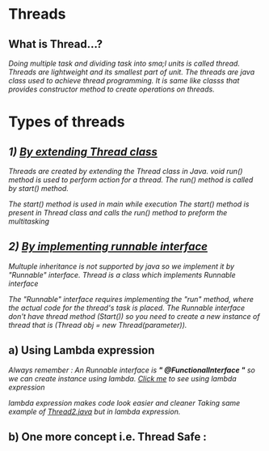 # Threads
## What is Thread...?
*Doing multiple task and dividing task into sma;l units is called thread.*
*Threads are lightweight and its smallest part of unit.*
*The threads are java class used to achieve thread programming.*
*It is same like classs that provides constructor method to create operations on threads.*



# Types of threads
## *1) [By extending Thread class](https://github.com/ruturajjadhav07/Java/blob/main/Java%20Core/Thread/Thread1.java)*
*Threads are created by extending the Thread class in Java.*
*void run() method is used to perform action for a thread.*
*The run() method is called by start() method.*

*The start() method is used in main while execution*
*The start() method is present in Thread class and calls the run() method to preform the multitasking*


## *2) [By implementing runnable interface](https://github.com/ruturajjadhav07/Java/blob/main/Java%20Core/Thread/Thread2.java)*
*Multuple inheritance is not supported by java so we implement it by "Runnable" interface.*
*Thread is a class which implements Runnable interface*

*The "Runnable" interface requires implementing the "run" method, where the actual code for the thread's task is placed.*
*The Runnable interface don't have thread method (Start()) so you need to create a new instance of thread that is (Thread obj = new Thread(parameter)).*

## a) Using Lambda expression
 *Always remember : An Runnable interface is   **" @FunctionalInterface "**   so we can create instance using lambda. [Click me](https://github.com/ruturajjadhav07/Java/blob/main/Java%20Core/Thread/lambda.java) to see using lambda expression*
 
*lambda expression makes code look easier and cleaner*
*Taking same example of [Thread2.java](https://github.com/ruturajjadhav07/Java/blob/main/Java%20Core/Thread/Thread2.java) but in lambda expression.*


## b) One more concept i.e. Thread Safe : 

